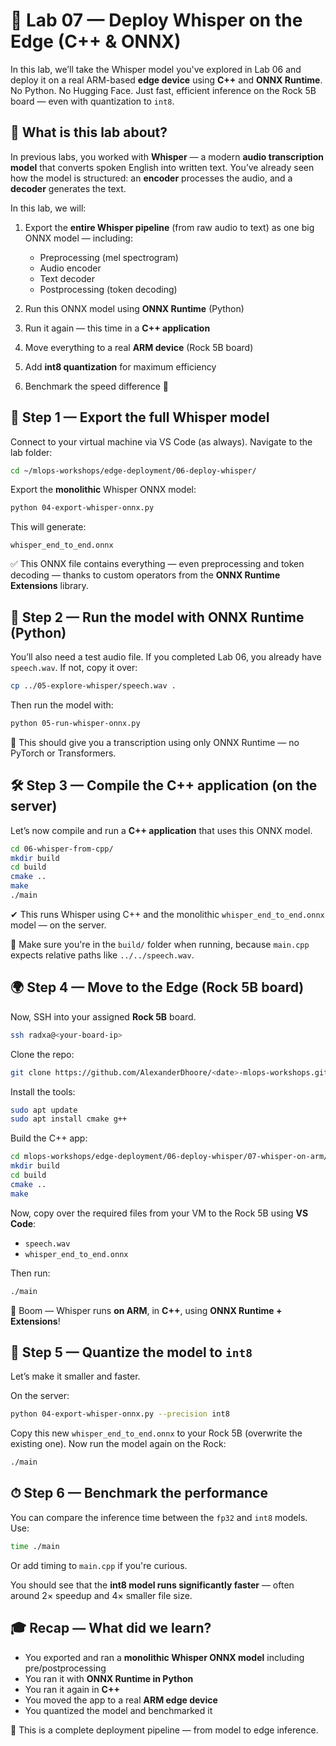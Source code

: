 
# 🧠 Lab 07 — Deploy Whisper on the Edge (C++ & ONNX)

In this lab, we’ll take the Whisper model you've explored in Lab 06 and deploy it on a real ARM-based **edge device** using **C++** and **ONNX Runtime**. No Python. No Hugging Face. Just fast, efficient inference on the Rock 5B board — even with quantization to `int8`.

## 🧭 What is this lab about?

In previous labs, you worked with **Whisper** — a modern **audio transcription model** that converts spoken English into written text. You’ve already seen how the model is structured: an **encoder** processes the audio, and a **decoder** generates the text.

In this lab, we will:

1. Export the **entire Whisper pipeline** (from raw audio to text) as one big ONNX model — including:

   * Preprocessing (mel spectrogram)
   * Audio encoder
   * Text decoder
   * Postprocessing (token decoding)
2. Run this ONNX model using **ONNX Runtime** (Python)
3. Run it again — this time in a **C++ application**
4. Move everything to a real **ARM device** (Rock 5B board)
5. Add **int8 quantization** for maximum efficiency
6. Benchmark the speed difference 🚀

## 🚀 Step 1 — Export the full Whisper model

Connect to your virtual machine via VS Code (as always).
Navigate to the lab folder:

```bash
cd ~/mlops-workshops/edge-deployment/06-deploy-whisper/
```

Export the **monolithic** Whisper ONNX model:

```bash
python 04-export-whisper-onnx.py
```

This will generate:

```
whisper_end_to_end.onnx
```

✅ This ONNX file contains everything — even preprocessing and token decoding — thanks to custom operators from the **ONNX Runtime Extensions** library.

## 🎤 Step 2 — Run the model with ONNX Runtime (Python)

You’ll also need a test audio file. If you completed Lab 06, you already have `speech.wav`. If not, copy it over:

```bash
cp ../05-explore-whisper/speech.wav .
```

Then run the model with:

```bash
python 05-run-whisper-onnx.py
```

🎉 This should give you a transcription using only ONNX Runtime — no PyTorch or Transformers.

## 🛠 Step 3 — Compile the C++ application (on the server)

Let’s now compile and run a **C++ application** that uses this ONNX model.

```bash
cd 06-whisper-from-cpp/
mkdir build
cd build
cmake ..
make
./main
```

✔ This runs Whisper using C++ and the monolithic `whisper_end_to_end.onnx` model — on the server.

🧠 Make sure you're in the `build/` folder when running, because `main.cpp` expects relative paths like `../../speech.wav`.

## 🌍 Step 4 — Move to the Edge (Rock 5B board)

Now, SSH into your assigned **Rock 5B** board.

```bash
ssh radxa@<your-board-ip>
```

Clone the repo:

```bash
git clone https://github.com/AlexanderDhoore/<date>-mlops-workshops.git mlops-workshops/
```

Install the tools:

```bash
sudo apt update
sudo apt install cmake g++
```

Build the C++ app:

```bash
cd mlops-workshops/edge-deployment/06-deploy-whisper/07-whisper-on-arm/
mkdir build
cd build
cmake ..
make
```

Now, copy over the required files from your VM to the Rock 5B using **VS Code**:

* `speech.wav`
* `whisper_end_to_end.onnx`

Then run:

```bash
./main
```

🎉 Boom — Whisper runs **on ARM**, in **C++**, using **ONNX Runtime + Extensions**!

## 🧪 Step 5 — Quantize the model to `int8`

Let’s make it smaller and faster.

On the server:

```bash
python 04-export-whisper-onnx.py --precision int8
```

Copy this new `whisper_end_to_end.onnx` to your Rock 5B (overwrite the existing one).
Now run the model again on the Rock:

```bash
./main
```

## ⏱ Step 6 — Benchmark the performance

You can compare the inference time between the `fp32` and `int8` models. Use:

```bash
time ./main
```

Or add timing to `main.cpp` if you're curious.

You should see that the **int8 model runs significantly faster** — often around 2× speedup and 4× smaller file size.

## 🎓 Recap — What did we learn?

* You exported and ran a **monolithic Whisper ONNX model** including pre/postprocessing
* You ran it with **ONNX Runtime in Python**
* You ran it again in **C++**
* You moved the app to a real **ARM edge device**
* You quantized the model and benchmarked it

👏 This is a complete deployment pipeline — from model to edge inference.
